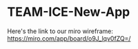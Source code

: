 # TEAM-ICE-New-App

Here's the link to our miro wireframe: https://miro.com/app/board/o9J_lqv0fZQ=/
